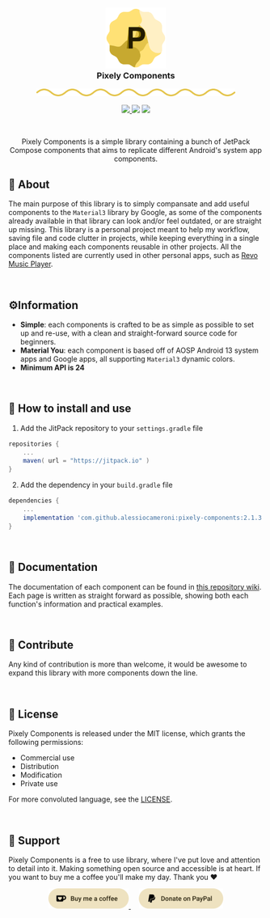<h3 align="center">
    <img src="https://raw.githubusercontent.com/alessiocameroni/pixely-components/master/github/Main/Logo.png" width="120" alt="Logo">
	<br/>
    Pixely Components
</h3>

<p align="center">
	<img src="https://raw.githubusercontent.com/alessiocameroni/pixely-components/master/github/Main/Divider.png" height="15"  alt="Divider">
</p>

<p align="center">
	<a href="https://jitpack.io/#alessiocameroni/pixely-components">
		<img src="https://img.shields.io/badge/Jitpack-2.1.3-green?style=for-the-badge">
	</a>
	<a><img src="https://img.shields.io/badge/Jetpack%20Compose-1.4.0--beta02-blue?style=for-the-badge"></a>
	<a><img src="https://img.shields.io/badge/material3-1.1.0--alpha07-blueviolet?style=for-the-badge"></a>
</p>

<br>

<p align="center">
Pixely Components is a simple library containing a bunch of JetPack Compose components that aims to replicate different Android's system app components.
</p>


## 🤔 About
The main purpose of this library is to simply compansate and add useful components to the `Material3` library by Google, as some of the components already available in that library can look and/or feel outdated, or are straight up missing.
This library is a personal project meant to help my workflow, saving file and code clutter in projects, while keeping everything in a single place and making each components reusable in other projects.
All the components listed are currently used in other personal apps, such as [Revo Music Player](https://github.com/alessiocameroni/RevoMusicPlayer).

<br>

## ⚙️Information
- **Simple**: each components is crafted to be as simple as possible to set up and re-use, with a clean and straight-forward source code for beginners.
- **Material You**: each component is based off of AOSP Android 13 system apps and Google apps, all supporting `Material3` dynamic colors.
- **Minimum API is 24**

<br>

## 🚀 How to install and use
1. Add the JitPack repository to your `settings.gradle` file

```gradle
repositories {
    ...
    maven( url = "https://jitpack.io" )
}
```

2. Add the dependency in your `build.gradle` file

```gradle
dependencies {
    ...
    implementation 'com.github.alessiocameroni:pixely-components:2.1.3'
}
```

<br>

## 📖 Documentation
The documentation of each component can be found in [this repository wiki](https://github.com/alessiocameroni/pixely-components/wiki). Each page is written as straight forward as possible, showing both each function's information and practical examples. 

<br>

## 🤝 Contribute
Any kind of contribution is more than welcome, it would be awesome to expand this library with more components down the line.

<br>

## 📜 License
Pixely Components is released under the MIT license, which grants the following permissions:
- Commercial use
- Distribution
- Modification
- Private use

For more convoluted language, see the [LICENSE](https://github.com/alessiocameroni/pixely-components/blob/master/LICENSE).

<br>

## 🍵 Support
Pixely Components is a free to use library, where I've put love and attention to detail into it. Making something open source and accessible is at heart.
If you want to buy me a coffee you'll make my day. Thank you ❤️

<p align="center">
	<a href="https://ko-fi.com/meltix">
		<img src="https://raw.githubusercontent.com/alessiocameroni/pixely-components/master/github/Main/kofi.png" height="40"></img>
	</a>
	&nbsp; &nbsp;
	<a href="https://www.paypal.com/donate/?hosted_button_id=HKR9U247TGBQ2">
		<img src="https://raw.githubusercontent.com/alessiocameroni/pixely-components/master/github/Main/paypal.png" height="40"></img>
	</a>
</p>
